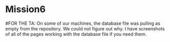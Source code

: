 # Mission6

#FOR THE TA: On some of our machines, the database file was pulling as empty from the repository. We could not figure out why. I have screenshots of all of the pages working with the database file if you need them.
